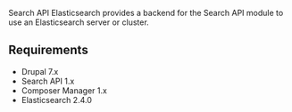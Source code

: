 Search API Elasticsearch provides a backend for the Search API module to use an
Elasticsearch server or cluster.

Requirements
------------

 * Drupal 7.x
 * Search API 1.x
 * Composer Manager 1.x
 * Elasticsearch 2.4.0